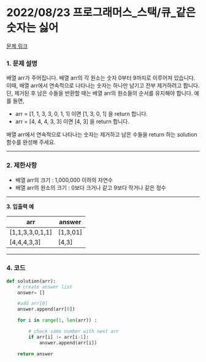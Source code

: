 # 2022/08/23 프로그래머스_스택/큐_같은 숫자는 싫어

[문제 링크](https://school.programmers.co.kr/learn/courses/30/lessons/12906)

### **1. 문제 설명**

배열 arr가 주어집니다. 배열 arr의 각 원소는 숫자 0부터 9까지로 이루어져 있습니다. 이때, 배열 arr에서 연속적으로 나타나는 숫자는 하나만 남기고 전부 제거하려고 합니다. 단, 제거된 후 남은 수들을 반환할 때는 배열 arr의 원소들의 순서를 유지해야 합니다. 예를 들면,

- arr = [1, 1, 3, 3, 0, 1, 1] 이면 [1, 3, 0, 1] 을 return 합니다.
- arr = [4, 4, 4, 3, 3] 이면 [4, 3] 을 return 합니다.

배열 arr에서 연속적으로 나타나는 숫자는 제거하고 남은 수들을 return 하는 solution 함수를 완성해 주세요.

---

### **2. 제한사항**

- 배열 arr의 크기 : 1,000,000 이하의 자연수
- 배열 arr의 원소의 크기 : 0보다 크거나 같고 9보다 작거나 같은 정수

---

**3. 입출력 예**

| arr | answer |
| --- | --- |
| [1,1,3,3,0,1,1] | [1,3,01] |
| [4,4,4,3,3] | [4,3] |

---

### 4. 코드

```python
def solution(arr):
    # create answer list 
    answer= []

    #add arr[0]
    answer.append(arr[0])

    for i in range(1, len(arr)) :

        # check same number with next arr
        if arr[i] != arr[i-1]:
            answer.append(arr[i])

    return answer
```